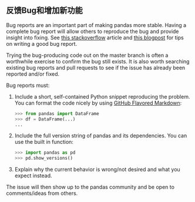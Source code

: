 ## 反馈Bug和增加新功能

Bug reports are an important part of making pandas more stable. Having a complete bug report will allow others to reproduce the bug and provide insight into fixing. See [this stackoverflow](https://stackoverflow.com/help/mcve) article and [this blogpost](http://matthewrocklin.com/blog/work/2018/02/28/minimal-bug-reports) for tips on writing a good bug report.

Trying the bug-producing code out on the master branch is often a worthwhile exercise to confirm the bug still exists. It is also worth searching existing bug reports and pull requests to see if the issue has already been reported and/or fixed.

Bug reports must:

1. Include a short, self-contained Python snippet reproducing the problem. You can format the code nicely by using [GitHub Flavored Markdown](http://github.github.com/github-flavored-markdown/):
    ```python
    >>> from pandas import DataFrame
    >>> df = DataFrame(...)
    ...
    ```
1. Include the full version string of pandas and its dependencies. You can use the built in function:
    ```python
    >>> import pandas as pd
    >>> pd.show_versions()
    ```
1. Explain why the current behavior is wrong/not desired and what you expect instead.

The issue will then show up to the pandas community and be open to comments/ideas from others.